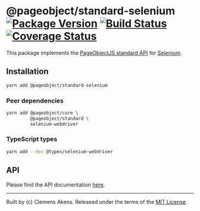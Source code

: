 # @pageobject/standard-selenium [![Package Version][badge-npm-image]][badge-npm-link] [![Build Status][badge-travis-image]][badge-travis-link] [![Coverage Status][badge-coveralls-image]][badge-coveralls-link]

This package implements the [PageObjectJS standard API][repo-readme-standard] for [Selenium][selenium].

## Installation

```sh
yarn add @pageobject/standard-selenium
```

### Peer dependencies

```sh
yarn add @pageobject/core \
         @pageobject/standard \
         selenium-webdriver
```

### TypeScript types

```sh
yarn add --dev @types/selenium-webdriver
```

## API

Please find the API documentation [here][repo-api-standard-selenium].

---

Built by (c) Clemens Akens. Released under the terms of the [MIT License][repo-license].

[badge-coveralls-image]: https://coveralls.io/repos/github/clebert/pageobject/badge.svg?branch=master
[badge-coveralls-link]: https://coveralls.io/github/clebert/pageobject?branch=master
[badge-npm-image]: https://img.shields.io/npm/v/@pageobject/standard-selenium.svg
[badge-npm-link]: https://yarnpkg.com/en/package/@pageobject/standard-selenium
[badge-travis-image]: https://travis-ci.org/clebert/pageobject.svg?branch=master
[badge-travis-link]: https://travis-ci.org/clebert/pageobject
[repo-api-standard-selenium]: https://pageobject.js.org/api/standard-selenium/
[repo-license]: https://github.com/clebert/pageobject/blob/master/LICENSE
[repo-readme-standard]: https://github.com/clebert/pageobject/tree/master/@pageobject/standard/README.md
[selenium]: http://seleniumhq.github.io/selenium/docs/api/javascript/index.html
